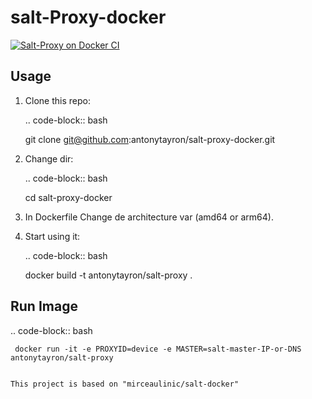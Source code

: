 salt-Proxy-docker
===========

[![Salt-Proxy on Docker CI](https://github.com/antonytayron/salt-proxy-docker/actions/workflows/docker-image.yml/badge.svg?branch=main)](https://github.com/antonytayron/salt-proxy-docker/actions/workflows/docker-image.yml)

Usage
-----

1. Clone this repo:

   .. code-block:: bash

     git clone git@github.com:antonytayron/salt-proxy-docker.git

2. Change dir:

   .. code-block:: bash

     cd salt-proxy-docker

3. In Dockerfile Change de architecture var (amd64 or arm64).

4. Start using it:

   .. code-block:: bash

     docker build -t antonytayron/salt-proxy .


Run Image
-----

   .. code-block:: bash
   
     docker run -it -e PROXYID=device -e MASTER=salt-master-IP-or-DNS antonytayron/salt-proxy



~~~~~~~~~~

This project is based on "mirceaulinic/salt-docker"
